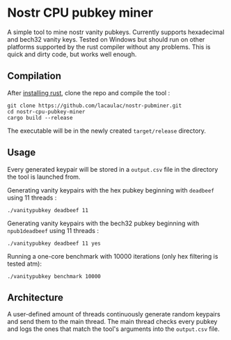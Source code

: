 # Nostr CPU pubkey miner

A simple tool to mine nostr vanity pubkeys. Currently supports hexadecimal and bech32 vanity keys.
Tested on Windows but should run on other platforms supported by the rust compiler without any problems.
This is quick and dirty code, but works well enough.

## Compilation

After [installing rust](https://rustup.rs/), clone the repo and compile the tool :
```
git clone https://github.com/lacaulac/nostr-pubminer.git
cd nostr-cpu-pubkey-miner
cargo build --release
```

The executable will be in the newly created `target/release` directory.

## Usage

Every generated keypair will be stored in a `output.csv` file in the directory the tool is launched from.

Generating vanity keypairs with the hex pubkey beginning with `deadbeef` using 11 threads :

```
./vanitypubkey deadbeef 11
```

Generating vanity keypairs with the bech32 pubkey beginning with `npub1deadbeef` using 11 threads :

```
./vanitypubkey deadbeef 11 yes
```

Running a one-core benchmark with 10000 iterations (only hex filtering is tested atm): 

```
./vanitypubkey benchmark 10000
```

## Architecture

A user-defined amount of threads continuously generate random keypairs and send them to the main thread. The main thread checks every pubkey and logs the ones that match the tool's arguments into the `output.csv` file.